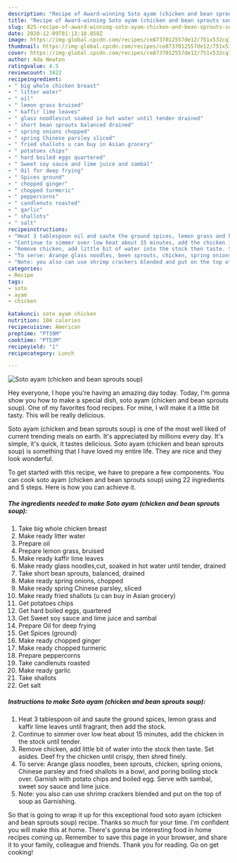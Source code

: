 ```yaml
---
description: "Recipe of Award-winning Soto ayam (chicken and bean sprouts soup)"
title: "Recipe of Award-winning Soto ayam (chicken and bean sprouts soup)"
slug: 825-recipe-of-award-winning-soto-ayam-chicken-and-bean-sprouts-soup
date: 2020-12-09T01:13:18.858Z
image: https://img-global.cpcdn.com/recipes/ce8737012557de12/751x532cq70/soto-ayam-chicken-and-bean-sprouts-soup-recipe-main-photo.jpg
thumbnail: https://img-global.cpcdn.com/recipes/ce8737012557de12/751x532cq70/soto-ayam-chicken-and-bean-sprouts-soup-recipe-main-photo.jpg
cover: https://img-global.cpcdn.com/recipes/ce8737012557de12/751x532cq70/soto-ayam-chicken-and-bean-sprouts-soup-recipe-main-photo.jpg
author: Ada Newton
ratingvalue: 4.5
reviewcount: 3422
recipeingredient:
- " big whole chicken breast"
- " litter water"
- " oil"
- " lemon grass bruised"
- " kaffir lime leaves"
- " glass noodlescut soaked in hot water until tender drained"
- " short bean sprouts balanced drained"
- " spring onions chopped"
- " spring Chinese parsley sliced"
- " fried shallots u can buy in Asian grocery"
- " potatoes chips"
- " hard boiled eggs quartered"
- " Sweet soy sauce and lime juice and sambal"
- " Oil for deep frying"
- " Spices ground"
- " chopped ginger"
- " chopped turmeric"
- " peppercorns"
- " candlenuts roasted"
- " garlic"
- " shallots"
- " salt"
recipeinstructions:
- "Heat 3 tablespoon oil and saute the ground spices, lemon grass and kaffir lime leaves until fragrant, then add the stock."
- "Continue to simmer over low heat about 15 minutes, add the chicken in the stock until tender."
- "Remove chicken, add little bit of water into the stock then taste. Set asides. Deef fry the chicken until crispy, then shred finely."
- "To serve: Arange glass noodles, been sprouts, chicken, spring onions, Chinese parsley and fried shallots in a bowl, and poring boiling stock over. Garnish with potato chips and boiled egg. Serve with sambal, sweet soy sauce and lime juice."
- "Note: you also can use shrimp crackers blended and put on the top of soup as Garnishing."
categories:
- Recipe
tags:
- soto
- ayam
- chicken

katakunci: soto ayam chicken 
nutrition: 104 calories
recipecuisine: American
preptime: "PT39M"
cooktime: "PT53M"
recipeyield: "1"
recipecategory: Lunch

---
```



![Soto ayam (chicken and bean sprouts soup)](https://img-global.cpcdn.com/recipes/ce8737012557de12/751x532cq70/soto-ayam-chicken-and-bean-sprouts-soup-recipe-main-photo.jpg)

Hey everyone, I hope you're having an amazing day today. Today, I'm gonna show you how to make a special dish, soto ayam (chicken and bean sprouts soup). One of my favorites food recipes. For mine, I will make it a little bit tasty. This will be really delicious.

Soto ayam (chicken and bean sprouts soup) is one of the most well liked of current trending meals on earth. It's appreciated by millions every day. It's simple, it's quick, it tastes delicious. Soto ayam (chicken and bean sprouts soup) is something that I have loved my entire life. They are nice and they look wonderful.




To get started with this recipe, we have to prepare a few components. You can cook soto ayam (chicken and bean sprouts soup) using 22 ingredients and 5 steps. Here is how you can achieve it.

<!--inarticleads1-->

##### The ingredients needed to make Soto ayam (chicken and bean sprouts soup):

1. Take  big whole chicken breast
1. Make ready  litter water
1. Prepare  oil
1. Prepare  lemon grass, bruised
1. Make ready  kaffir lime leaves
1. Make ready  glass noodles,cut, soaked in hot water until tender, drained
1. Take  short bean sprouts, balanced, drained
1. Make ready  spring onions, chopped
1. Make ready  spring Chinese parsley, sliced
1. Make ready  fried shallots (u can buy in Asian grocery)
1. Get  potatoes chips
1. Get  hard boiled eggs, quartered
1. Get  Sweet soy sauce and lime juice and sambal
1. Prepare  Oil for deep frying
1. Get  Spices (ground)
1. Make ready  chopped ginger
1. Make ready  chopped turmeric
1. Prepare  peppercorns
1. Take  candlenuts roasted
1. Make ready  garlic
1. Take  shallots
1. Get  salt




<!--inarticleads2-->

##### Instructions to make Soto ayam (chicken and bean sprouts soup):

1. Heat 3 tablespoon oil and saute the ground spices, lemon grass and kaffir lime leaves until fragrant, then add the stock.
1. Continue to simmer over low heat about 15 minutes, add the chicken in the stock until tender.
1. Remove chicken, add little bit of water into the stock then taste. Set asides. Deef fry the chicken until crispy, then shred finely.
1. To serve: Arange glass noodles, been sprouts, chicken, spring onions, Chinese parsley and fried shallots in a bowl, and poring boiling stock over. Garnish with potato chips and boiled egg. Serve with sambal, sweet soy sauce and lime juice.
1. Note: you also can use shrimp crackers blended and put on the top of soup as Garnishing.




So that is going to wrap it up for this exceptional food soto ayam (chicken and bean sprouts soup) recipe. Thanks so much for your time. I'm confident you will make this at home. There's gonna be interesting food in home recipes coming up. Remember to save this page in your browser, and share it to your family, colleague and friends. Thank you for reading. Go on get cooking!
